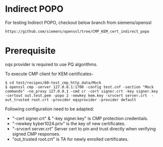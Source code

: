#  Indirect POPO

For testing Indirect POPO, checkout below branch from siemens/openssl
```
https://github.com/siemens/openssl/tree/CMP_KEM_cert_indirect_popo

````

#  Prerequisite

oqs provider is required to use PQ algorithms.

To execute CMP client for KEM certificates- 
```
$ cd test/recipes/80-test_cmp_http_data/Mock
$ openssl cmp -server 127.0.0.1:1700 -config test.cnf -section "Mock commands" -no_proxy 127.0.0.1 -cmd cr -cert signer.crt -key signer.key -certout out.test.pem -popo 2 -newkey kem.key -srvcert server.crt  -out_trusted root.crt -provider oqsprovider -provider default
````

Following configuration need to be adapted:

  - "-cert signer.crt" & "-key signer.key" is CMP protection credentials.
  - "-newkey kyber1024.priv" is the key of new certificates.
  - "-srvcert server.crt" Server cert to pin and trust directly when verifying signed CMP responses.
  - "out_trusted root.crt" is TA for newly enrolled certificates.

 